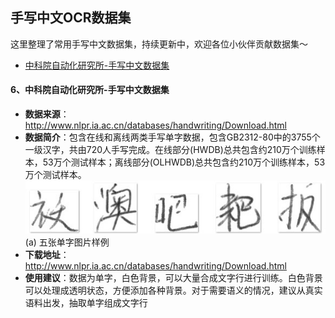 ## 手写中文OCR数据集
这里整理了常用手写中文数据集，持续更新中，欢迎各位小伙伴贡献数据集～
- [中科院自动化研究所-手写中文数据集](#中科院自动化研究所-手写中文数据集)

<a name="中科院自动化研究所-手写中文数据集"></a>
#### 6、中科院自动化研究所-手写中文数据集
- **数据来源**：http://www.nlpr.ia.ac.cn/databases/handwriting/Download.html
- **数据简介**：包含在线和离线两类手写单字数据，包含GB2312-80中的3755个一级汉字，共由720人手写完成。在线部分(HWDB)总共包含约210万个训练样本，53万个测试样本；离线部分(OLHWDB)总共包含约210万个训练样本，53万个测试样本。
    ![](../datasets/CASIA_0.jpg)
    (a) 五张单字图片样例 
- **下载地址**：http://www.nlpr.ia.ac.cn/databases/handwriting/Download.html
- **使用建议**：数据为单字，白色背景，可以大量合成文字行进行训练。白色背景可以处理成透明状态，方便添加各种背景。对于需要语义的情况，建议从真实语料出发，抽取单字组成文字行

